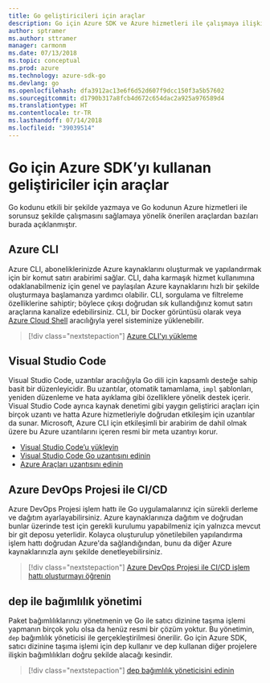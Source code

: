 ```yaml
---
title: Go geliştiricileri için araçlar
description: Go için Azure SDK ve Azure hizmetleri ile çalışmaya ilişkin araçlar
author: sptramer
ms.author: sttramer
manager: carmonm
ms.date: 07/13/2018
ms.topic: conceptual
ms.prod: azure
ms.technology: azure-sdk-go
ms.devlang: go
ms.openlocfilehash: dfa3912ac13e6f6d52d607f9dcc150f3a5b57602
ms.sourcegitcommit: d1790b317a8fcb4d672c654dac2a925a976589d4
ms.translationtype: HT
ms.contentlocale: tr-TR
ms.lasthandoff: 07/14/2018
ms.locfileid: "39039514"
---
```

# <a name="tools-for-developers-using-the-azure-sdk-for-go"></a>Go için Azure SDK’yı kullanan geliştiriciler için araçlar

Go kodunu etkili bir şekilde yazmaya ve Go kodunun Azure hizmetleri ile sorunsuz şekilde çalışmasını sağlamaya yönelik önerilen araçlardan bazıları burada açıklanmıştır.

## <a name="azure-cli"></a>Azure CLI

Azure CLI, aboneliklerinizde Azure kaynaklarını oluşturmak ve yapılandırmak için bir komut satırı arabirimi sağlar. CLI, daha karmaşık hizmet kullanımına odaklanabilmeniz için genel ve paylaşılan Azure kaynaklarını hızlı bir şekilde oluşturmaya başlamanıza yardımcı olabilir. CLI, sorgulama ve filtreleme özelliklerine sahiptir; böylece çıkışı doğrudan sık kullandığınız komut satırı araçlarına kanalize edebilirsiniz. CLI, bir Docker görüntüsü olarak veya [Azure Cloud Shell](https://docs.microsoft.com/azure/cloud-shell/overview) aracılığıyla yerel sisteminize yüklenebilir.

> [!div class="nextstepaction"]
> [Azure CLI'yı yükleme](/cli/azure/install-azure-cli)

## <a name="visual-studio-code"></a>Visual Studio Code

Visual Studio Code, uzantılar aracılığıyla Go dili için kapsamlı desteğe sahip basit bir düzenleyicidir. Bu uzantılar, otomatik tamamlama, `impl` şablonları, yeniden düzenleme ve hata ayıklama gibi özelliklere yönelik destek içerir. Visual Studio Code ayrıca kaynak denetimi gibi yaygın geliştirici araçları için birçok uzantı ve hatta Azure hizmetleriyle doğrudan etkileşim için uzantılar da sunar. Microsoft, Azure CLI için etkileşimli bir arabirim de dahil olmak üzere bu Azure uzantılarını içeren resmi bir meta uzantıyı korur.

* [Visual Studio Code’u yükleyin](https://code.visualstudio.com/Download)
* [Visual Studio Code Go uzantısını edinin](https://code.visualstudio.com/docs/languages/go)
* [Azure Araçları uzantısını edinin](https://marketplace.visualstudio.com/items?itemName=ms-vscode.vscode-azureextensionpack)

## <a name="cicd-with-azure-devops-project"></a>Azure DevOps Projesi ile CI/CD

Azure DevOps Projesi işlem hattı ile Go uygulamalarınız için sürekli derleme ve dağıtım ayarlayabilirsiniz. Azure kaynaklarınıza dağıtım ve doğrudan bunlar üzerinde test için gerekli kurulumu yapabilmeniz için yalnızca mevcut bir git deposu yeterlidir. Kolayca oluşturulup yönetilebilen yapılandırma işlem hattı doğrudan Azure'da sağlandığından, bunu da diğer Azure kaynaklarınızla aynı şekilde denetleyebilirsiniz.

> [!div class="nextstepaction"]
> [Azure DevOps Projesi ile CI/CD işlem hattı oluşturmayı öğrenin](/devops-project/azure-devops-project-go)

## <a name="dependency-management-with-dep"></a>dep ile bağımlılık yönetimi

Paket bağımlılıklarınızı yönetmenin ve Go ile satıcı dizinine taşıma işlemi yapmanın birçok yolu olsa da henüz resmi bir çözüm yoktur. Bu yönetimin, `dep` bağımlılık yöneticisi ile gerçekleştirilmesi önerilir. Go için Azure SDK, satıcı dizinine taşıma işlemi için dep kullanır ve dep kullanan diğer projelere ilişkin bağımlılıkları doğru şekilde alacağı kesindir.

> [!div class="nextstepaction"]
> [dep bağımlılık yöneticisini edinin](https://github.com/golang/dep)
